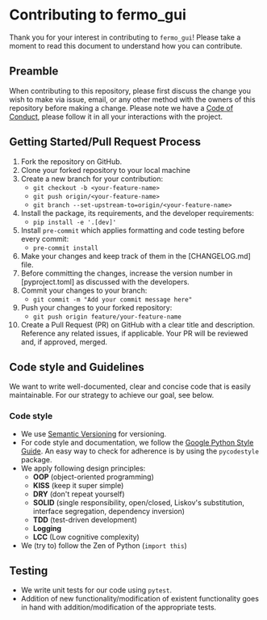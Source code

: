 # Contributing to **fermo_gui**

Thank you for your interest in contributing to `fermo_gui`! Please take a moment to
read this document to understand how you can contribute.

## Preamble

When contributing to this repository, please first discuss the change you wish to
make via issue, email, or any other method with the owners of this repository
before making a change. Please note we have a [Code of Conduct](CODE_OF_CONDUCT.md),
please follow it in all your interactions with the project.

## Getting Started/Pull Request Process

1. Fork the repository on GitHub.
2. Clone your forked repository to your local machine
3. Create a new branch for your contribution:
   - `git checkout -b <your-feature-name>`
   - `git push origin/<your-feature-name>`
   - `git branch --set-upstream-to=origin/<your-feature-name>`
4. Install the package, its requirements, and the developer requirements:
   - `pip install -e '.[dev]'`
5. Install `pre-commit` which applies formatting and code testing before every commit:
   - `pre-commit install`
6. Make your changes and keep track of them in the [CHANGELOG.md] file.
7. Before committing the changes, increase the version number in [pyproject.toml] as 
   discussed with the developers.
8. Commit your changes to your branch:
   - `git commit -m "Add your commit message here"`
9. Push your changes to your forked repository:
   - `git push origin feature/your-feature-name`
10. Create a Pull Request (PR) on GitHub with a clear title and description.
    Reference any related issues, if applicable. Your PR will be reviewed and, if
    approved, merged.

## Code style and Guidelines

We want to write well-documented, clear and concise code that is easily maintainable.
For our strategy to achieve our goal, see below.

### Code style

- We use [Semantic Versioning](http://semver.org/) for versioning.
- For code style and documentation, we follow the
  [Google Python Style Guide](https://google.github.io/styleguide/pyguide.html). An
  easy way to check for adherence is by using the `pycodestyle` package.
- We apply following design principles:
  - **OOP** (object-oriented programming)
  - **KISS** (keep it super simple)
  - **DRY** (don't repeat yourself)
  - **SOLID** (single responsibility, open/closed, Liskov's substitution, interface
    segregation, dependency inversion)
  - **TDD** (test-driven development)
  - **Logging**
  - **LCC** (Low cognitive complexity)
- We (try to) follow the Zen of Python (`import this`)

## Testing

- We write unit tests for our code using `pytest`.
- Addition of new functionality/modification of existent functionality goes in hand
  with addition/modification of the appropriate tests.
